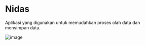 # Nidas

Aplikasi yang digunakan untuk memudahkan proses olah data dan menyimpan data.

![image](https://user-images.githubusercontent.com/73975100/130914307-9a837d2b-3379-4894-9433-5564935c7717.png)
